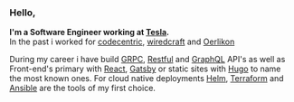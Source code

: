 ### Hello,

**I'm a Software Engineer working at [Tesla](https://www.tesla.com/en_eu/giga-berlin).**  
In the past i worked for [codecentric](https://www.codecentric.de/success-stories), [wiredcraft](https://wiredcraft.com/) and [Oerlikon](https://www.oerlikon.com/en/)

During my career i have build [GRPC](https://grpc.io/), [Restful](https://en.wikipedia.org/wiki/Representational_state_transfer) and [GraphQL](https://graphql.org/) API's as well as Front-end's primary with [React](https://reactjs.org), [Gatsby](https://www.gatsbyjs.org) or static sites with [Hugo](https://gohugo.io) to name the most known ones. For cloud native deployments [Helm](https://helm.sh), [Terraform](https://www.terraform.io) and [Ansible](https://www.ansible.com) are the tools of my first choice.
